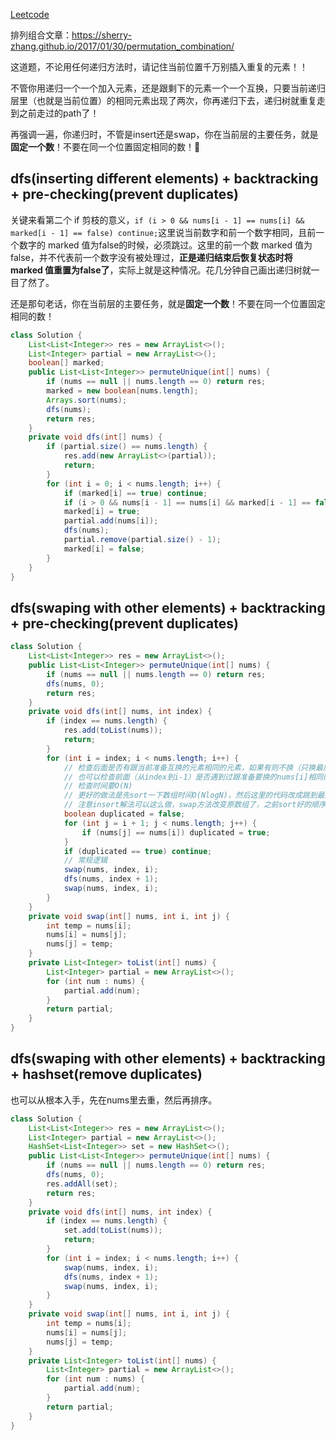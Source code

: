 [Leetcode](https://leetcode.com/problems/permutations-ii/)

排列组合文章：https://sherry-zhang.github.io/2017/01/30/permutation_combination/

这道题，不论用任何递归方法时，请记住当前位置千万别插入重复的元素！！

不管你用递归一个一个加入元素，还是跟剩下的元素一个一个互换，只要当前递归层里（也就是当前位置）的相同元素出现了两次，你再递归下去，递归树就重复走到之前走过的path了！

再强调一遍，你递归时，不管是insert还是swap，你在当前层的主要任务，就是**固定一个数**！不要在同一个位置固定相同的数！:triumph:


## dfs(inserting different elements) + backtracking + pre-checking(prevent duplicates)

关键来看第二个 if 剪枝的意义，`if (i > 0 && nums[i - 1] == nums[i] && marked[i - 1] == false) continue;`这里说当前数字和前一个数字相同，且前一个数字的 marked 值为false的时候，必须跳过。这里的前一个数 marked 值为false，并不代表前一个数字没有被处理过，**正是递归结束后恢复状态时将 marked 值重置为false了**，实际上就是这种情况。花几分钟自己画出递归树就一目了然了。

还是那句老话，你在当前层的主要任务，就是**固定一个数**！不要在同一个位置固定相同的数！

```java
class Solution {
    List<List<Integer>> res = new ArrayList<>();
    List<Integer> partial = new ArrayList<>();
    boolean[] marked;
    public List<List<Integer>> permuteUnique(int[] nums) {
        if (nums == null || nums.length == 0) return res;
        marked = new boolean[nums.length];
        Arrays.sort(nums);
        dfs(nums);
        return res;
    }
    private void dfs(int[] nums) {
        if (partial.size() == nums.length) {
            res.add(new ArrayList<>(partial));
            return;
        }
        for (int i = 0; i < nums.length; i++) {
            if (marked[i] == true) continue;
            if (i > 0 && nums[i - 1] == nums[i] && marked[i - 1] == false) continue;
            marked[i] = true;
            partial.add(nums[i]);
            dfs(nums);
            partial.remove(partial.size() - 1);
            marked[i] = false;
        }
    }
}
```

## dfs(swaping with other elements) + backtracking + pre-checking(prevent duplicates)
```java
class Solution {
    List<List<Integer>> res = new ArrayList<>();
    public List<List<Integer>> permuteUnique(int[] nums) {
        if (nums == null || nums.length == 0) return res;
        dfs(nums, 0);
        return res;
    }
    private void dfs(int[] nums, int index) {
        if (index == nums.length) {
            res.add(toList(nums));
            return;
        }
        for (int i = index; i < nums.length; i++) {
            // 检查后面是否有跟当前准备互换的元素相同的元素，如果有则不换（只换最后出现的一次）
            // 也可以检查前面（从index到i-1）是否遇到过跟准备要换的nums[i]相同的元素
            // 检查时间要O(N)
            // 更好的做法是先sort一下数组时间O(NlogN)，然后这里的代码改成跳到最后一个相同的元素，这样这里的代码时间复杂度就是O(1)
            // 注意insert解法可以这么做，swap方法改变原数组了，之前sort好的顺序会被打乱
            boolean duplicated = false;
            for (int j = i + 1; j < nums.length; j++) {
                if (nums[j] == nums[i]) duplicated = true;
            }
            if (duplicated == true) continue;
            // 常规逻辑
            swap(nums, index, i);
            dfs(nums, index + 1);
            swap(nums, index, i);
        }
    }
    private void swap(int[] nums, int i, int j) {
        int temp = nums[i];
        nums[i] = nums[j];
        nums[j] = temp;
    }
    private List<Integer> toList(int[] nums) {
        List<Integer> partial = new ArrayList<>();
        for (int num : nums) {
            partial.add(num);
        }
        return partial;
    }
}
```
## dfs(swaping with other elements) + backtracking + hashset(remove duplicates)
也可以从根本入手，先在nums里去重，然后再排序。
```java
class Solution {
    List<List<Integer>> res = new ArrayList<>();
    List<Integer> partial = new ArrayList<>();
    HashSet<List<Integer>> set = new HashSet<>();
    public List<List<Integer>> permuteUnique(int[] nums) {
        if (nums == null || nums.length == 0) return res;
        dfs(nums, 0);
        res.addAll(set);
        return res;
    }
    private void dfs(int[] nums, int index) {
        if (index == nums.length) {
            set.add(toList(nums));
            return;
        }
        for (int i = index; i < nums.length; i++) {
            swap(nums, index, i);
            dfs(nums, index + 1);
            swap(nums, index, i);
        }
    }
    private void swap(int[] nums, int i, int j) {
        int temp = nums[i];
        nums[i] = nums[j];
        nums[j] = temp;
    }
    private List<Integer> toList(int[] nums) {
        List<Integer> partial = new ArrayList<>();
        for (int num : nums) {
            partial.add(num);
        }
        return partial;
    }
}
```
